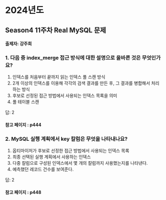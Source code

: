 # 2024년도
## Season4 11주차 Real MySQL 문제
#### 출제자: 강주희

### 1. 다음 중 index_merge 접근 방식에 대한 설명으로 올바른 것은 무엇인가요?

1. 인덱스를 처음부터 끝까지 읽는 인덱스 풀 스캔 방식
2. 2개 이상의 인덱스를 이용해 각각의 검색 결과를 만든 후, 그 결과를 병합해서 처리하는 방식
3. 후보로 선정된 접근 방법에서 사용되는 인덱스 목록을 의미
4. 풀 테이블 스캔

답: 2 

#### 참고 페이지 : p444

### 2. MySQL 실행 계획에서 key 칼럼은 무엇을 나타내나요?

1. 옵티마이저가 후보로 선정한 접근 방법에서 사용되는 인덱스 목록
2. 최종 선택된 실행 계획에서 사용하는 인덱스
3. 다중 칼럼으로 구성된 인덱스에서 몇 개의 칼럼까지 사용했는지를 나타낸다.
4. 예측했던 레코드 건수를 보여준다.

답: 2 

#### 참고 페이지 : p448
